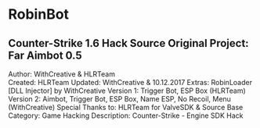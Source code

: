 # RobinBot
Counter-Strike 1.6 Hack Source
Original Project: Far Aimbot 0.5
--------------------------------
Author: WithCreative & HLRTeam<br>
Created: HLRTeam
Updated: WithCreative & 10.12.2017
Extras: RobinLoader [DLL Injector] by WithCreative
Version 1: Trigger Bot, ESP Box (HLRTeam)
Version 2: Aimbot, Trigger Bot, ESP Box, Name ESP, No Recoil, Menu (WithCreative)
Special Thanks to: HLRTeam for ValveSDK & Source Base
Category: Game Hacking
Description: Counter-Strike - Engine SDK Hack

